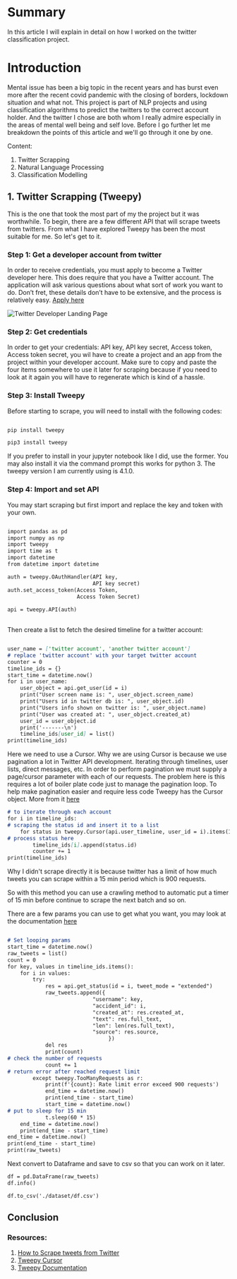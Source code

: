 # Summary

In this article I will explain in detail on how I worked on the twitter classification project.

# Introduction

Mental issue has been a big topic in the recent years and has burst even more after the recent covid pandemic with the closing of borders, lockdown situation and what not.
This project is part of NLP projects and using classification algorithms to predict the twitters to the correct account holder. And the twitter I chose are both whom I really admire especially in the areas of mental well being and self love. Before I go further let me breakdown the points of this article and we'll go through it one by one.

Content:

1. Twitter Scrapping
2. Natural Language Processing
3. Classification Modelling


## 1. Twitter Scrapping (Tweepy)

This is the one that took the most part of my the project but it was worthwhile. To begin, there are a few different API that will scrape tweets from twitters. From what I have explored Tweepy has been the most suitable for me. So let's get to it.

### Step 1: Get a developer account from twitter

In order to receive credentials, you must apply to become a Twitter developer here. This does require that you have a Twitter account. The application will ask various questions about what sort of work you want to do. Don’t fret, these details don’t have to be extensive, and the process is relatively easy. [Apply here](https://developer.twitter.com/en/docs/twitter-api)

![Twitter Developer Landing Page](https://github.com/Mr-Ahmad-Khalil/Twitter_Classification/blob/gh-pages/pages_images/Twitter%20Developer%20landing%20page.png)

### Step 2: Get credentials

In order to get your credentials: API key, API key secret, Access token, Access token secret, you wil have to create a project and an app from the project within your developer account. Make sure to copy and paste the four items somewhere to use it later for scraping because if you need to look at it again you will have to regenerate which is kind of a hassle.

### Step 3: Install Tweepy

Before starting to scrape, you will need to install with the following codes:

```markdown

pip install tweepy

pip3 install tweepy

```

If you prefer to install in your jupyter notebook like I did, use the former. You may also install it via the command prompt this works for python 3. The tweepy version I am currently using is 4.1.0.


### Step 4: Import and set API 

You may start scraping but first import and replace the key and token with your own.

```markdown

import pandas as pd
import numpy as np
import tweepy
import time as t
import datetime
from datetime import datetime

auth = tweepy.OAuthHandler(API key, 
                           API key secret)
auth.set_access_token(Access Token,
                      Access Token Secret)
                      
api = tweepy.API(auth)                      
                      
```

Then create a list to fetch the desired timeline for a twitter account:

```markdown

user_name = ['twitter account', 'another twitter account']
# replace 'twitter account' with your target twitter account
counter = 0 
timeline_ids = {} 
start_time = datetime.now() 
for i in user_name:
    user_object = api.get_user(id = i) 
    print("User screen name is: ", user_object.screen_name) 
    print("Users id in twitter db is: ", user_object.id) 
    print("Users info shown on twitter is: ", user_object.name) 
    print("User was created at: ", user_object.created_at) 
    user_id = user_object.id
    print('-------\n')
    timeline_ids[user_id] = list()
print(timeline_ids)

```

Here we need to use a Cursor. Why we are using Cursor is because we use pagination a lot in Twitter API development. Iterating through timelines, user lists, direct messages, etc. In order to perform pagination we must supply a page/cursor parameter with each of our requests. The problem here is this requires a lot of boiler plate code just to manage the pagination loop. To help make pagination easier and require less code Tweepy has the Cursor object. More from it [here](https://docs.tweepy.org/en/v3.5.0/cursor_tutorial.html)


```markdown
# to iterate through each account
for i in timeline_ids: 
# scraping the status id and insert it to a list
    for status in tweepy.Cursor(api.user_timeline, user_id = i).items(1000): 
# process status here 
        timeline_ids[i].append(status.id)
        counter += 1 
print(timeline_ids)

```

Why I didn't scrape directly it is because twitter has a limit of how much tweets you can scrape within a 15 min period which is 900 requests.

So with this method you can use a crawling method to automatic put a timer of 15 min before continue to scrape the next batch and so on.

There are a few params you can use to get what you want, you may look at the documentation [here](https://docs.tweepy.org/en/v4.1.0/install.html)

```markdown

# Set looping params
start_time = datetime.now() 
raw_tweets = list()
count = 0
for key, values in timeline_ids.items():
    for i in values:
        try:
            res = api.get_status(id = i, tweet_mode = "extended") 
            raw_tweets.append({
                           "username": key,
                           "accident_id": i,
                           "created_at": res.created_at,
                           "text": res.full_text,
                           "len": len(res.full_text),
                           "source": res.source,
                                }) 
            del res
            print(count)
# check the number of requests
            count += 1 
# return error after reached request limit
        except tweepy.TooManyRequests as r:
            print(f'{count}: Rate limit error exceed 900 requests')
            end_time = datetime.now()
            print(end_time - start_time)
            start_time = datetime.now()
# put to sleep for 15 min
            t.sleep(60 * 15)
    end_time = datetime.now()
    print(end_time - start_time)
end_time = datetime.now()
print(end_time - start_time)
print(raw_tweets)

```

Next convert to Dataframe and save to csv so that you can work on it later.


```markdown
df = pd.DataFrame(raw_tweets)
df.info()

```

```markdwon
df.to_csv('./dataset/df.csv')
```

## Conclusion



### Resources:

1. [How to Scrape tweets from Twitter](https://towardsdatascience.com/how-to-scrape-tweets-from-twitter-59287e20f0f1)
2. [Tweepy Cursor](https://docs.tweepy.org/en/v3.5.0/cursor_tutorial.html)
3. [Tweepy Documentation](https://docs.tweepy.org/en/v4.1.0/install.html)

